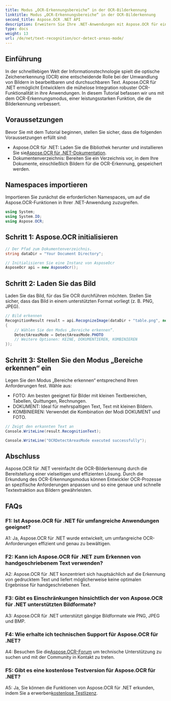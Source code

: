 ```yaml
---
title: Modus „OCR-Erkennungsbereiche“ in der OCR-Bilderkennung
linktitle: Modus „OCR-Erkennungsbereiche“ in der OCR-Bilderkennung
second_title: Aspose.OCR .NET API
description: Erweitern Sie Ihre .NET-Anwendungen mit Aspose.OCR für eine effiziente Bildtexterkennung. Entdecken Sie den OCR-Erkennungsmodus für präzise Ergebnisse.
type: docs
weight: 13
url: /de/net/text-recognition/ocr-detect-areas-mode/
---
```

## Einführung

In der schnelllebigen Welt der Informationstechnologie spielt die optische Zeichenerkennung (OCR) eine entscheidende Rolle bei der Umwandlung von Bildern in bearbeitbaren und durchsuchbaren Text. Aspose.OCR für .NET ermöglicht Entwicklern die mühelose Integration robuster OCR-Funktionalität in ihre Anwendungen. In diesem Tutorial befassen wir uns mit dem OCR-Erkennungsmodus, einer leistungsstarken Funktion, die die Bilderkennung verbessert.

## Voraussetzungen

Bevor Sie mit dem Tutorial beginnen, stellen Sie sicher, dass die folgenden Voraussetzungen erfüllt sind:

-  Aspose.OCR für .NET: Laden Sie die Bibliothek herunter und installieren Sie sie[Aspose.OCR für .NET-Dokumentation](https://reference.aspose.com/ocr/net/).
- Dokumentenverzeichnis: Bereiten Sie ein Verzeichnis vor, in dem Ihre Dokumente, einschließlich Bildern für die OCR-Erkennung, gespeichert werden.

## Namespaces importieren

Importieren Sie zunächst die erforderlichen Namespaces, um auf die Aspose.OCR-Funktionen in Ihrer .NET-Anwendung zuzugreifen.

```csharp
using System;
using System.IO;
using Aspose.OCR;
```

## Schritt 1: Aspose.OCR initialisieren

```csharp
// Der Pfad zum Dokumentenverzeichnis.
string dataDir = "Your Document Directory";

// Initialisieren Sie eine Instanz von AsposeOcr
AsposeOcr api = new AsposeOcr();
```

## Schritt 2: Laden Sie das Bild

Laden Sie das Bild, für das Sie OCR durchführen möchten. Stellen Sie sicher, dass das Bild in einem unterstützten Format vorliegt (z. B. PNG, JPEG).

```csharp
// Bild erkennen
RecognitionResult result = api.RecognizeImage(dataDir + "table.png", new RecognitionSettings
{
    // Wählen Sie den Modus „Bereiche erkennen“.
    DetectAreasMode = DetectAreasMode.PHOTO
    // Weitere Optionen: KEINE, DOKUMENTIEREN, KOMBINIEREN
});
```

## Schritt 3: Stellen Sie den Modus „Bereiche erkennen“ ein

Legen Sie den Modus „Bereiche erkennen“ entsprechend Ihren Anforderungen fest. Wähle aus:
- FOTO: Am besten geeignet für Bilder mit kleinen Textbereichen, Tabellen, Quittungen, Rechnungen.
- DOKUMENT: Ideal für mehrspaltigen Text, Text mit kleinen Bildern.
- KOMBINIEREN: Verwendet die Kombination der Modi DOKUMENT und FOTO.

```csharp
// Zeigt den erkannten Text an
Console.WriteLine(result.RecognitionText);

Console.WriteLine("OCRDetectAreasMode executed successfully");
```

## Abschluss

Aspose.OCR für .NET vereinfacht die OCR-Bilderkennung durch die Bereitstellung einer vielseitigen und effizienten Lösung. Durch die Erkundung des OCR-Erkennungsmodus können Entwickler OCR-Prozesse an spezifische Anforderungen anpassen und so eine genaue und schnelle Textextraktion aus Bildern gewährleisten.

## FAQs

### F1: Ist Aspose.OCR für .NET für umfangreiche Anwendungen geeignet?

A1: Ja, Aspose.OCR für .NET wurde entwickelt, um umfangreiche OCR-Anforderungen effizient und genau zu bewältigen.

### F2: Kann ich Aspose.OCR für .NET zum Erkennen von handgeschriebenem Text verwenden?

A2: Aspose.OCR für .NET konzentriert sich hauptsächlich auf die Erkennung von gedrucktem Text und liefert möglicherweise keine optimalen Ergebnisse für handgeschriebenen Text.

### F3: Gibt es Einschränkungen hinsichtlich der von Aspose.OCR für .NET unterstützten Bildformate?

A3: Aspose.OCR für .NET unterstützt gängige Bildformate wie PNG, JPEG und BMP.

### F4: Wie erhalte ich technischen Support für Aspose.OCR für .NET?

 A4: Besuchen Sie die[Aspose.OCR-Forum](https://forum.aspose.com/c/ocr/16) um technische Unterstützung zu suchen und mit der Community in Kontakt zu treten.

### F5: Gibt es eine kostenlose Testversion für Aspose.OCR für .NET?

 A5: Ja, Sie können die Funktionen von Aspose.OCR für .NET erkunden, indem Sie a erwerben[kostenlose Testlizenz](https://releases.aspose.com/).